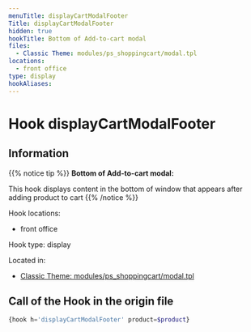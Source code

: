 ```yaml
---
menuTitle: displayCartModalFooter
Title: displayCartModalFooter
hidden: true
hookTitle: Bottom of Add-to-cart modal
files:
  - Classic Theme: modules/ps_shoppingcart/modal.tpl
locations:
  - front office
type: display
hookAliases:
---
```


# Hook displayCartModalFooter

## Information

{{% notice tip %}}
**Bottom of Add-to-cart modal:** 

This hook displays content in the bottom of window that appears after adding product to cart
{{% /notice %}}

Hook locations: 
  - front office

Hook type: display

Located in: 
  - [Classic Theme: modules/ps_shoppingcart/modal.tpl](https://github.com/PrestaShop/classic-theme/blob/develop/modules/ps_shoppingcart/modal.tpl)

## Call of the Hook in the origin file

```php
{hook h='displayCartModalFooter' product=$product}
```